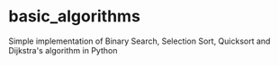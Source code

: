 # basic_algorithms

Simple implementation of Binary Search, Selection Sort, Quicksort and Dijkstra's algorithm in Python
